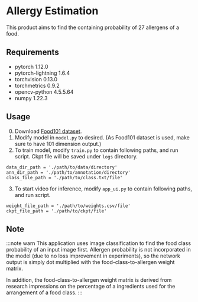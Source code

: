 # Allergy Estimation
This product aims to find the containing probability of 27 allergens of a food.

## Requirements
- pytorch 1.12.0
- pytorch-lightning 1.6.4
- torchvision 0.13.0
- torchmetrics 0.9.2
- opencv-python 4.5.5.64
- numpy 1.22.3

## Usage
0. Download [Food101 dataset](https://data.vision.ee.ethz.ch/cvl/datasets_extra/food-101/).
1. Modify model in `model.py` to desired. (As Food101 dataset is used, make sure to have 101 dimension output.)
2. To train model, modify `train.py` to contain following paths, and run script. Ckpt file will be saved under `logs` directory.
```
data_dir_path = './path/to/data/directory'
ann_dir_path = './path/to/annotation/directory'
class_file_path = './path/to/class.txt/file'
```
3. To start video for inference, modify `app_ui.py` to contain following paths, and run script.
```
weight_file_path = './path/to/weights.csv/file'
ckpt_file_path = './path/to/ckpt/file'
```

## Note
:::note warn
This application uses image classification to find the food class probability of an input image first. Allergen probability is not incorporated in the model (due to no loss improvement in experiments), so the network output is simply dot multiplied with the food-class-to-allergen weight matrix.

In addition, the food-class-to-allergen weight matrix is derived from research impressions on the percentage of a ingredients used for the arrangement of a food class.
:::